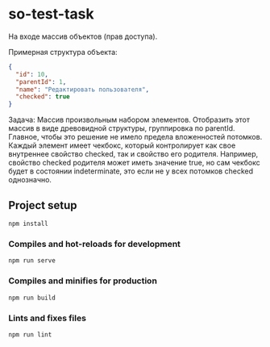 # so-test-task
На входе массив объектов (прав доступа).

Примерная структура объекта:
```json
{
  "id": 10,
  "parentId": 1,
  "name": "Редактировать пользователя",
  "checked": true
}
```

Задача:
Массив произвольным набором элементов.
Отобразить этот массив в виде древовидной структуры, группировка по parentId.
Главное, чтобы это решение не имело предела вложенностей потомков.
Каждый элемент имеет чекбокс, который контролирует как свое внутреннее свойство checked, так и свойство
его родителя. Например, cвойство checked родителя может иметь значение true, но сам чекбокс будет в состоянии indeterminate, это если
не у всех потомков checked однозначно.

## Project setup
```
npm install
```

### Compiles and hot-reloads for development
```
npm run serve
```

### Compiles and minifies for production
```
npm run build
```

### Lints and fixes files
```
npm run lint
```
